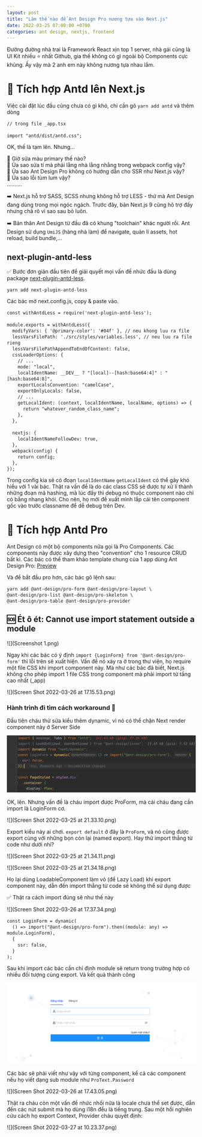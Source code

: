 ```yaml
---
layout: post
title: "Làm thế nào để Ant Design Pro nương tựa vào Next.js"
date: 2022-03-25 07:00:00 +0700
categories: ant design, nextjs, frontend
---
```


Đường đường nhà trai là Framework React xịn top 1 server, nhà gái cũng là UI Kit nhiều ⭐️ nhất Github, gia thế không có gì ngoài bộ Components cực khủng. Ấy vậy mà 2 anh em này không nương tựa nhau lắm.

# 🌿 Tích hợp Antd lên Next.js

Việc cài đặt lúc đầu cũng chưa có gì khó, chỉ cần gõ `yarn add antd` và thêm dòng
```
// trong file _app.tsx

import "antd/dist/antd.css";
```

OK, thế là tạm lên. Nhưng...

🤔 Giờ sửa màu primary thế nào?<br>
🤔 Ủa sao sửa tí mà phải lằng nhà lằng nhằng trong webpack config vậy?<br>
🤔 Ủa sao Ant Design Pro không có hướng dẫn cho SSR như Next.js vậy?<br>
🤔 Ủa sao lỗi tùm lum vậy?<br>
..........

➡️ Next.js hỗ trợ SASS, SCSS nhưng không hỗ trợ LESS - thứ mà Ant Design đang dùng trong mọi ngóc ngách. Trước đây, bản Next.js 9 cũng hõ trợ đấy nhưng chả rõ vì sao sau bỏ luôn.

➡️ Bản thân Ant Design từ đầu đã có khung "toolchain" khác người rồi. Ant Design sử dụng `UmiJS` (hàng nhà làm) để navigate, quản lí assets, hot reload, build bundle,...

## next-plugin-antd-less

✅ Bước đơn giản đầu tiên để giải quyết mọi vấn đề nhức đầu là dùng package [next-plugin-antd-less](https://www.npmjs.com/package/next-plugin-antd-less).

```
yarn add next-plugin-antd-less
```

Các bác mở next.config.js, copy & paste vào.
```
const withAntdLess = require('next-plugin-antd-less');

module.exports = withAntdLess({
  modifyVars: { '@primary-color': '#04f' }, // neu khong luu ra file
  lessVarsFilePath: './src/styles/variables.less', // neu luu ra file rieng 
  lessVarsFilePathAppendToEndOfContent: false,
  cssLoaderOptions: {
    // ... 
    mode: "local",
    localIdentName: __DEV__ ? "[local]--[hash:base64:4]" : "[hash:base64:8]",
    exportLocalsConvention: "camelCase",
    exportOnlyLocals: false,
    // ...
    getLocalIdent: (context, localIdentName, localName, options) => {
      return "whatever_random_class_name";
    },
  },

  nextjs: {
    localIdentNameFollowDev: true, 
  },
  webpack(config) {
    return config;
  },
});
```

Trong config kia sẽ có đoạn `localIdentName` `getLocalIdent` có thể gây khó hiểu với 1 vài bác. Thật ra vấn đề là do các class CSS sẽ được tự xử lí thành những đoạn mã hashing, mà lúc đấy thì debug nó thuộc component nào chỉ có bằng nhang khói. Cho nên, họ mới đề xuất mình lắp cái tên component gốc vào trước classname để dễ debug trên Dev. 


# 🌿 Tích hợp Antd Pro

Ant Design có một bộ components nữa gọi là Pro Components. Các components này được xây dựng theo "convention" cho 1 resource CRUD bất kì. Các bác có thể tham khảo template chung của 1 app dùng Ant Design Pro: [Preview](https://preview.pro.ant.design/)

Và để bắt đầu pro hơn, các bác gõ lệnh sau:

```
yarn add @ant-design/pro-form @ant-design/pro-layout \
@ant-design/pro-list @ant-design/pro-skeleton \
@ant-design/pro-table @ant-design/pro-provider
```

## 🆘 Ét ô ét: Cannot use import statement outside a module

![](Screenshot 1.png)

Ngay khi các bác có ý định `import {LoginForm} from '@ant-design/pro-form'` thì lỗi trên sẽ xuất hiện. Vấn đề nó xảy ra ở trong thư viện, họ require một file CSS khi import component này. Mà như các bác đã biết, Next.js không cho phép import 1 file CSS trong component mà phải import từ tầng cao nhất (_app)

![](Screen Shot 2022-03-26 at 17.15.53.png)

### Hành trình đi tìm cách workaround 🙂

Đầu tiên cháu thử sửa kiểu thêm dynamic, vì nó có thể chặn Next render component này ở Server Side

![](container.png)

OK, lên. Nhưng vấn đề là cháu import được ProForm, mà cái cháu đang cần import là LoginForm cơ.

![](Screen Shot 2022-03-25 at 21.33.10.png)

Export kiểu này ai chơi. `export default` ở đây là `ProForm`, và nó cũng được export cùng với những bọn còn lại (named export). Hay thử import thẳng từ code như dưới nhỉ?

![](Screen Shot 2022-03-25 at 21.34.11.png)

![](Screen Shot 2022-03-25 at 21.34.18.png)

Họ lại dùng LoadableComponent làm vỏ (để Lazy Load) khi export component này, dẫn đến import thẳng từ code sẽ không thể sử dụng được

✅ Thật ra cách import đúng sẽ như thế này

![](Screen Shot 2022-03-26 at 17.37.34.png)

```
const LoginForm = dynamic(
  () => import("@ant-design/pro-form").then((module: any) => module.LoginForm),
  {
    ssr: false,
  }
);
```

Sau khi import các bác cần chỉ định module sẽ return trong trường hợp có nhiều đối tượng cùng export. Và kết quả thành công

![](IMG_7E2508E7BF1C-1.jpeg)

Các bác sẽ phải viết như vậy với từng component, kể cả các component nếu họ viết dạng sub module như `ProText.Password`

![](Screen Shot 2022-03-26 at 17.43.05.png)

Thật ra cháu còn một vấn đề nhức nhối nữa là locale chưa thể set được, dẫn đến các nút submit mà họ dùng i18n đều là tiếng trung. Sau một hồi nghiên cứu cách họ export Context, Provider cháu quyết định:

![](Screen Shot 2022-03-27 at 10.23.37.png)

